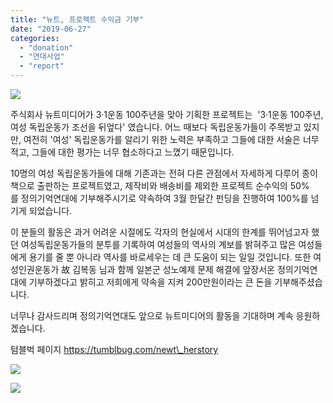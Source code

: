 ```yaml
---
title: "뉴트, 프로젝트 수익금 기부"
date: "2019-06-27"
categories: 
  - "donation"
  - "연대사업"
  - "report"
---
```


![](https://r2.womenandwar.net/2019/06/정의기억연대-뉴트.png)

주식회사 뉴트미디어가 3·1운동 100주년을 맞아 기획한 프로젝트는  '3·1운동 100주년, 여성 독립운동가 조선을 뒤엎다' 였습니다. 어느 때보다 독립운동가들이 주목받고 있지만, 여전히 '여성' 독립운동가를 알리기 위한 노력은 부족하고 그들에 대한 서술은 너무 적고, 그들에 대한 평가는 너무 협소하다고 느꼈기 때문입니다.

10명의 여성 독립운동가들에 대해 기존과는 전혀 다른 관점에서 자세하게 다루어 종이책으로 출판하는 프로젝트였고, 제작비와 배송비를 제외한 프로젝트 순수익의 50%를 정의기억연대에 기부해주시기로 약속하여 3월 한달간 펀딩을 진행하여 100%를 넘기게 되었습니다.

이 분들의 활동은 과거 어려운 시절에도 각자의 현실에서 시대의 한계를 뛰어넘고자 했던 여성독립운동가들의 분투를 기록하여 여성들의 역사의 계보를 밝혀주고 많은 여성들에게 용기를 줄 뿐 아니라 역사를 바로세우는 데 큰 도움이 되는 일일 것입니다. 또한 여성인권운동가 故 김복동 님과 함께 일본군 성노예제 문제 해결에 앞장서온 정의기억연대에 기부하겠다고 밝히고 저희에게 약속을 지켜 200만원이라는 큰 돈을 기부해주셨습니다.

너무나 감사드리며 정의기억연대도 앞으로 뉴트미디어의 활동을 기대하며 계속 응원하겠습니다.

텀블벅 페이지 https://tumblbug.com/newt\_herstory

![](https://r2.womenandwar.net/2019/06/IMGP8042-1.jpg)

![](https://r2.womenandwar.net/2019/06/IMGP8052-1.jpg)
